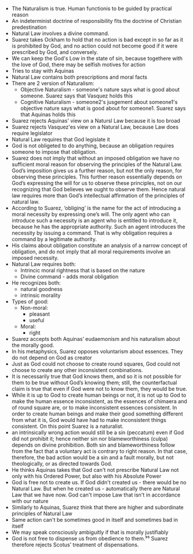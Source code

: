 - The Naturalism is true. Human functionis to be guided by practical reason
- An indeterminist doctrine of responsibility fits the doctrine of Christian predestination
- Natural Law involves a divine command.
- Suarez takes Ockham to hold that no action is bad except in so far as it is prohibited by God, and no action could not become good if it were prescribed by God, and conversely. 
- We can keep the God's Low in the state of sin, because togethere with the love of God, there may be selfish motives for action
- Tries to stay with Aquinas
- Natural Law contains both prescriptions and moral facts
- There are 2 version of Naturalism:
    - Objective Naturalism - someone's nature says what is good about someone. Suarez says that Vasquez holds this 
    - Cognitive Naturalism - someone2's jusgement about someone1's objective nature says what is good about for someone1. Suarez says that Aquinas holds this
- Suarez rejects Aquinas' view on a Natursl Law because it is too broad
- Suarez rejects Vasquez'es view on a Natural Law, because Law does require legislator
- Natural Law requires that God legislate it
- God is not obligeted to do anything, because an obligation requires someone to impose that obligation.
- Suarez does not imply that without an imposed obligation we have no sufficient moral reason for observing the principles of the Natural Law. God’s imposition gives us a further reason, but not the only reason, for observing these principles. This further reason essentially depends on God’s expressing the will for us to observe these principles, not on our recognizing that God believes we ought to observe them. Hence natural law requires more than God’s intellectual affirmation of the principles of natural law.
- According to Suarez, ‘obliging’ is the name for the act of introducing a moral necessity by expressing one’s will. The only agent who can introduce such a necessity is an agent who is entitled to introduce it, because he has the appropriate authority. Such an agent introduces the necessity by issuing a command. That is why obligation requires a command by a legitimate authority. 
- His claims about obligation constitute an analysis of a narrow concept of obligation, and do not imply that all moral requirements involve an imposed necessity. 
- Natural Law requires both:
    - Intrincic moral rightness that is based on the nature
    - Divine command - adds moral obligation
- He recognizes both:
    - natural goodness
    - intrinsic morality
- Types of good:
    - Non-moral:
        - pleasant
        - useful
    - Moral:
        - right
- Suarez accepts both Aquinas’ eudaemonism and his naturalism about the morally good.
- In his metaphysics, Suarez opposes voluntarism about essences. They do not depend on God as creator 
- Just as God could not choose to create round squares, God could not choose to create any other inconsistent combinations. 
- It is necessarily true that God knows them, and so it is not possible for them to be true without God’s knowing them;
still, the counterfactual claim is true that even if God were not to know them, they would be true. 
- While it is up to God to create human beings or not, it is not up to God to make the human essence inconsistent, as the essences of chimaera and of round square are, or to make inconsistent essences consistent. In order to create human beings and make their good something different from what it is, God would have had to make inconsistent things consistent. On this point Suarez is a naturalist.
- an intrinsically wrong action would still be a sin (peccatum) even if God did not prohibit it; hence neither sin nor blameworthiness (culpa) depends on divine prohibition. Both sin and blameworthiness follow from the fact that a voluntary act is contrary to right reason. In that case, therefore, the bad action would be a sin and a fault morally, but not theologically, or as directed towards God.
- He thinks Aquinas takes that God can't not prescribe Natural Law not only with his Ordered Power, but also with his Absolute Power
- God is free not to create us. If God didn't created us - there would be no Natural Law. But when he created us - automatically there are Natural Law that we have now. God can't impose Law that isn't in accordance with our nature 
- Similarly to Aquinas, Suarez think that there are higher and subordinate principles of Natural Law
- Same action can't be sometimes good in itself and sometimes bad in itself
- We may speak consciously ambiguitly if that is morally justifiably
- God is not free to dispense us from obedience to them.⁹⁵ Suarez therefore rejects Scotus’ treatment of dispensations. 